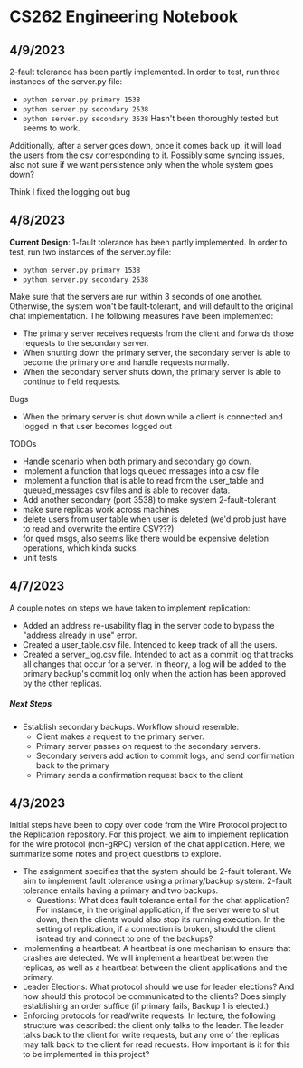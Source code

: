 # CS262 Engineering Notebook

## 4/9/2023
2-fault tolerance has been partly implemented. In order to test,
run three instances of the server.py file:
- `python server.py primary 1538`
- `python server.py secondary 2538`
- `python server.py secondary 3538`
Hasn't been thoroughly tested but seems to work.

Additionally, after a server goes down, once it comes back up, it will load the users from the csv corresponding to it. Possibly some syncing issues, also not sure if we want persistence only when the whole system goes down?

Think I fixed the logging out bug


## 4/8/2023

**Current Design**: 1-fault tolerance has been partly implemented. In order to test,
run two instances of the server.py file:
- `python server.py primary 1538`
- `python server.py secondary 2538`

Make sure that the servers are run within 3 seconds of one another. Otherwise, 
the system won't be fault-tolerant, and will default to the original
chat implementation. The following measures have been implemented:

- The primary server receives requests from the client and forwards
those requests to the secondary server.
- When shutting down the primary server, the secondary server is able
to become the primary one and handle requests normally.
- When the secondary server shuts down, the primary server is able to
continue to field requests.

Bugs
- When the primary server is shut down while a client is connected and logged in 
that user becomes logged out

TODOs
- Handle scenario when both primary and secondary go down.
- Implement a function that logs queued messages into a csv file
- Implement a function that is able to read from the user_table and queued_messages csv files
and is able to recover data. 
- Add another secondary (port 3538) to make system 2-fault-tolerant
- make sure replicas work across machines
- delete users from user table when user is deleted (we'd prob just have to read and overwrite the entire CSV???)
- for qued msgs, also seems like there would be expensive deletion operations, which kinda sucks.
- unit tests


## 4/7/2023
A couple notes on steps we have taken to implement replication:
- Added an address re-usability flag in the server code to bypass the "address already in use" error.
- Created a user_table.csv file. Intended to keep track of all the users. 
- Created a server_log.csv file. Intended to act as a commit log that tracks all changes that occur
for a server. In theory, a log will be added to the primary backup's commit log only when the action has
been approved by the other replicas.

##### Next Steps
- Establish secondary backups. Workflow should resemble:
  - Client makes a request to the primary server. 
  - Primary server passes on request to the secondary servers.
  - Secondary servers add action to commit logs, and send confirmation back to the primary
  - Primary sends a confirmation request back to the client


## 4/3/2023

Initial steps have been to copy over code from the Wire Protocol project to the Replication repository. For this project, we aim to implement
replication for the wire protocol (non-gRPC) version of the chat application. Here, we summarize some notes and project questions to explore.
- The assignment specifies that the system should be 2-fault tolerant. We aim to implement fault tolerance using a primary/backup system. 2-fault 
tolerance entails having a primary and two backups. 
  - Questions: What does fault tolerance entail for the chat application? For instance, in the original application, if the server were to shut down, then the clients would also stop its running execution. In the setting of replication, if a connection is broken, should the client isntead
  try and connect to one of the backups? 
- Implementing a heartbeat: A heartbeat is one mechanism to ensure that crashes are detected. We will implement a heartbeat between 
the replicas, as well as a heartbeat between the client applications and the primary.
- Leader Elections: What protocol should we use for leader elections? And how should this protocol be communicated to the clients? Does simply establishing an order suffice (if primary fails, Backup 1 is elected.)
- Enforcing protocols for read/write requests: In lecture, the following structure was described: the client only talks to the leader. The leader talks back to the client
for write requests, but any one of the replicas may talk back to the client for read requests. How important is it for this to be implemented in this project?

